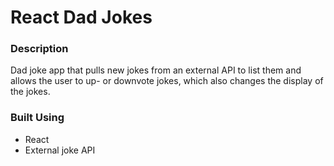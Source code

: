 # React Dad Jokes

### Description
Dad joke app that pulls new jokes from an external API to list them and allows the user to up- or downvote jokes, which also changes the display of the jokes.

### Built Using
- React
- External joke API